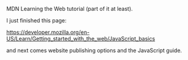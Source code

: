MDN Learning the Web tutorial (part of it at least).

I just finished this page:

https://developer.mozilla.org/en-US/Learn/Getting_started_with_the_web/JavaScript_basics

and next comes website publishing options and the JavaScript guide.
